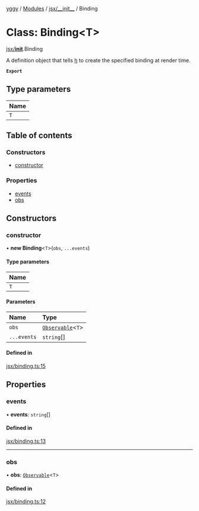 [yggy](../README.md) / [Modules](../modules.md) / [jsx/\_\_init\_\_](../modules/jsx___init__.md) / Binding

# Class: Binding<T\>

[jsx/__init__](../modules/jsx___init__.md).Binding

A definition object that tells [h](../modules/jsx___init__.md#h) to
create the specified binding at render time.

**`Export`**

## Type parameters

| Name |
| :------ |
| `T` |

## Table of contents

### Constructors

- [constructor](jsx___init__.Binding.md#constructor)

### Properties

- [events](jsx___init__.Binding.md#events)
- [obs](jsx___init__.Binding.md#obs)

## Constructors

### constructor

• **new Binding**<`T`\>(`obs`, `...events`)

#### Type parameters

| Name |
| :------ |
| `T` |

#### Parameters

| Name | Type |
| :------ | :------ |
| `obs` | [`Observable`](../modules/observable___init__.md#observable-1)<`T`\> |
| `...events` | `string`[] |

#### Defined in

[jsx/binding.ts:15](https://github.com/Aldlevine/yggy/blob/a37fb28/src/jsx/binding.ts#L15)

## Properties

### events

• **events**: `string`[]

#### Defined in

[jsx/binding.ts:13](https://github.com/Aldlevine/yggy/blob/a37fb28/src/jsx/binding.ts#L13)

___

### obs

• **obs**: [`Observable`](../modules/observable___init__.md#observable-1)<`T`\>

#### Defined in

[jsx/binding.ts:12](https://github.com/Aldlevine/yggy/blob/a37fb28/src/jsx/binding.ts#L12)
